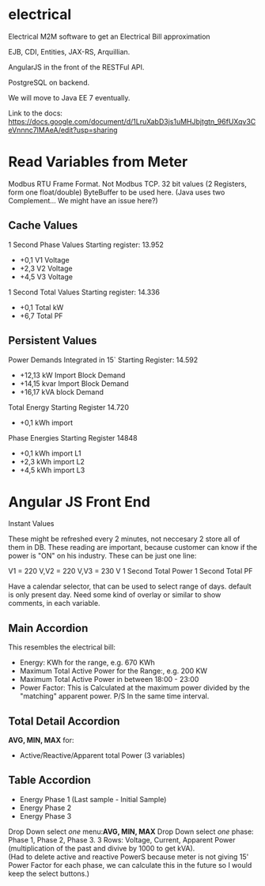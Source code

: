 electrical
==========

Electrical M2M software to get an Electrical Bill approximation

EJB, CDI, Entities, JAX-RS, Arquillian. 

AngularJS in the front of the RESTFul API.

PostgreSQL on backend.

We will move to Java EE 7 eventually.

Link to the docs:
https://docs.google.com/document/d/1LruXabD3js1uMHJbjtgtn_96fUXqv3CeVnnnc7lMAeA/edit?usp=sharing

Read Variables from Meter
========================

Modbus RTU Frame Format. Not Modbus TCP.
32 bit values (2 Registers, form one float/double) ByteBuffer to be used here.
(Java uses two Complement... We might have an issue here?)

Cache Values
------------
 
1 Second Phase Values
Starting register: 13.952
* +0,1 V1 Voltage
* +2,3 V2 Voltage
* +4,5 V3 Voltage

1 Second Total Values
Starting register: 14.336
* +0,1 Total kW
* +6,7 Total PF

Persistent Values
-----------------

Power Demands 
Integrated in 15`
Starting Register: 14.592
* +12,13 kW Import Block Demand
* +14,15 kvar Import Block Demand
* +16,17 kVA block Demand

Total Energy
Starting Register 14.720
* +0,1 kWh import

Phase Energies
Starting Register 14848
* +0,1 kWh import L1
* +2,3 kWh import L2
* +4,5 kWh import L3

Angular JS Front End
====================
Instant Values

These might be refreshed every 2 minutes, not neccesary 2 store all of them in DB.
These reading are important, because customer can know if the power is "ON" on his industry.
These can be just one line:

V1 = 220 V,V2 = 220 V,V3 = 230 V
1 Second Total Power
1 Second Total PF



Have a calendar selector, that can be used to select range of days. default is only present day.
Need some kind of overlay or similar to show comments, in each variable.


Main Accordion
-------------
This resembles the electrical bill:
* Energy: KWh for the range, e.g. 670 KWh 
* Maximum Total Active Power for the Range:, e.g. 200 KW 
* Maximum Total Active Power in between 18:00 - 23:00
* Power Factor: This is Calculated at the maximum power divided by the "matching" apparent power.
P/S In the same time interval.

Total Detail Accordion
-------------
**AVG, MIN, MAX** for:
* Active/Reactive/Apparent total Power (3 variables)

Table Accordion
----------------
* Energy Phase 1 (Last sample - Initial Sample)
* Energy Phase 2
* Energy Phase 3

Drop Down select *one* menu:**AVG, MIN, MAX** 
Drop Down select *one* phase: Phase 1, Phase 2, Phase 3. 
3 Rows:
Voltage, Current, Apparent Power (multiplication of the past and divive by 1000 to get kVA).  
(Had to delete active and reactive PowerS because meter is not giving 15' Power Factor for each phase,
we can calculate this in the future so I would keep the select buttons.)
